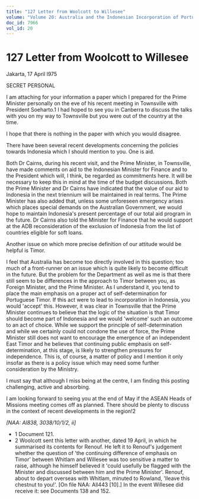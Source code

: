 ```yaml
---
title: "127 Letter from Woolcott to Willesee"
volume: "Volume 20: Australia and the Indonesian Incorporation of Portuguese Timor, 1974-1976"
doc_id: 7966
vol_id: 20
---
```


# 127 Letter from Woolcott to Willesee

Jakarta, 17 April l975

SECRET PERSONAL

I am attaching for your information a paper which I prepared for the Prime Minister personally on the eve of his recent meeting in Townsville with President Soeharto.1 I had hoped to see you in Canberra to discuss the talks with you on my way to Townsville but you were out of the country at the time.

I hope that there is nothing in the paper with which you would disagree.

There have been several recent developments concerning the policies towards Indonesia which I should mention to you. One is aid.

Both Dr Cairns, during his recent visit, and the Prime Minister, in Townsville, have made comments on aid to the Indonesian Minister for Finance and to the President which will, I think, be regarded as commitments here. It will be necessary to keep this in mind at the time of the budget discussions. Both the Prime Minister and Dr Cairns have indicated that the value of our aid to Indonesia in the next triennium will be maintained in real terms. The Prime Minister has also added that, unless some unforeseen emergency arises which places special demands on the Australian Government, we would hope to maintain Indonesia's present percentage of our total aid program in the future. Dr Cairns also told the Minister for Finance that he would support at the ADB reconsideration of the exclusion of Indonesia from the list of countries eligible for soft loans.

Another issue on which more precise definition of our attitude would be helpful is Timor.

I feel that Australia has become too directly involved in this question; too much of a front-runner on an issue which is quite likely to become difficult in the future. But the problem for the Department as well as me is that there still seem to be differences in the approach to Timor between you, as Foreign Minister, and the Prime Minister. As I understand it, you tend to place the main emphasis on a proper act of self-determination for Portuguese Timor. If this act were to lead to incorporation in Indonesia, you would 'accept' this. However, it was clear in Townsville that the Prime Minister continues to believe that the logic of the situation is that Timor should become part of Indonesia and we would 'welcome' such an outcome to an act of choice. While we support the principle of self-determination and while we certainly could not condone the use of force, the Prime Minister still does not want to encourage the emergence of an independent East Timor and he believes that continuing public emphasis on self-determination, at this stage, is likely to strengthen pressures for independence. This is, of course, a matter of policy and I mention it only insofar as there is a policy issue which may need some further consideration by the Ministry.

I must say that although I miss being at the centre, I am finding this posting challenging, active and absorbing.

I am looking forward to seeing you at the end of May if the ASEAN Heads of Missions meeting comes off as planned. There should be plenty to discuss in the context of recent developments in the region!2

_[NAA: Al838, 3038/10/1/2, ii]_

  * 1 Document 121.
  * 2 Woolcott sent this letter with another, dated 19 April, in which he summarised its contents for Renouf. He left it to Renouf's judgement whether the question of 'the continuing difference of emphasis on Timor' between Whitlam and Willesee was too sensitive a matter to raise, although he himself believed it 'could usefully be flagged with the Minister and discussed between him and the Prime Minister'. Renouf, about to depart overseas with Whitlam, minuted to Rowland, 'Ileave this chestnut to you!'. [On file NAA: All443 [10].] In the event Willesee did receive it: see Documents 138 and 152.


